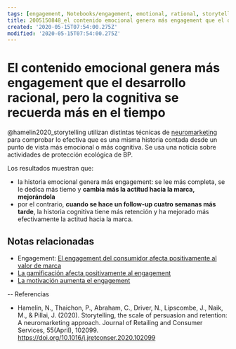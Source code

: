 ```yaml
---
tags: [engagement, Notebooks/engagement, emotional, rational, storytelling, Notebooks/perception]
title: 2005150848_el contenido emocional genera más engagement que el desarrollo racional
created: '2020-05-15T07:54:00.275Z'
modified: '2020-05-15T07:54:00.275Z'
---
```


# El contenido emocional genera más engagement que el desarrollo racional, pero la cognitiva se recuerda más en el tiempo

@hamelin2020_storytelling utilizan distintas técnicas de [neuromarketing](2005150856_metodosneuromarketing.md) para comprobar lo efectiva que es una misma historia contada desde un punto de vista más emocional o más cognitiva. Se usa una noticia sobre actividades de protección ecológica de BP.

Los resultados muestran que:

- la historia emocional genera más engagement: se lee más completa, se le dedica más tiemo y **cambia más la actitud hacia la marca, mejorándola**
- por el contrario, **cuando se hace un follow-up cuatro semanas más tarde**, la historia cognitiva tiene más retención y ha mejorado más efectivamente la actitud hacia la marca.

## Notas relacionadas

- Engagement: [El engagement del consumidor afecta positivamente al valor de marca](2003170754_engagement_brandequity.md)
- [La gamificación afecta positivamente al engagement](2003170736_gamificacion_engagement.md)
- [La motivación aumenta el engagement](2003101738_motivacion_memoriatrabajo.md)

--
Referencias
- Hamelin, N., Thaichon, P., Abraham, C., Driver, N., Lipscombe, J., Naik, M., & Pillai, J. (2020). Storytelling, the scale of persuasion and retention: A neuromarketing approach. Journal of Retailing and Consumer Services, 55(April), 102099. https://doi.org/10.1016/j.jretconser.2020.102099